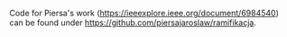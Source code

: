 Code for Piersa's work (https://ieeexplore.ieee.org/document/6984540) can be found under https://github.com/piersajaroslaw/ramifikacja.